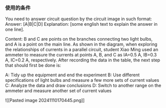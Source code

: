 ### 使用的条件

You need to answer circuit question by the circuit image in such format: 
Answer: [A|B|C|D] 
Explanation: [some english text to explain the answer in one line]. 

Content: 
B and C are points on the branches connecting two light bulbs, and A is a point on the main line. As shown in the diagram, when exploring the relationships of currents in a parallel circuit, student Xiao Ming used an ammeter to measure the currents at points A, B, and C as IA=0.5 A, IB=0.3 A, IC=0.2 A, respectively. After recording the data in the table, the next step that should first be done is:

A: Tidy up the equipment and end the experiment
B: Use different specifications of light bulbs and measure a few more sets of current values
C: Analyze the data and draw conclusions
D: Switch to another range on the ammeter and measure another set of current values


![[Pasted image 20241110170445.png]]

